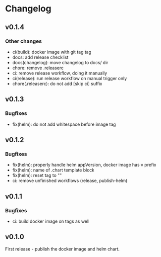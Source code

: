 # Changelog

## v0.1.4

### Other changes

- ci(build): docker image with git tag tag
- docs: add release checklist
- docs(changelog): move changelog to docs/ dir
- chore: remove .releaserc
- ci: remove release workflow, doing it manually
- ci(release): run release workflow on manual trigger only
- chore(.releaserc): do not add [skip ci] suffix

## v0.1.3

### Bugfixes

- fix(helm): do not add whitespace before image tag

## v0.1.2

### Bugfixes

- fix(helm): properly handle helm appVersion, docker image has v prefix
- fix(helm): name of .chart template block
- fix(helm): reset tag to ""
- ci: remove unfinished workflows (release, publish-helm)

## v0.1.1

### Bugfixes

- ci: build docker image on tags as well

## v0.1.0

First release - publish the docker image and helm chart.
